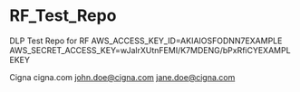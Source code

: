 # RF_Test_Repo
DLP Test Repo for RF
AWS_ACCESS_KEY_ID=AKIAIOSFODNN7EXAMPLE
AWS_SECRET_ACCESS_KEY=wJalrXUtnFEMI/K7MDENG/bPxRfiCYEXAMPLEKEY

Cigna
cigna.com
john.doe@cigna.com
jane.doe@cigna.com
